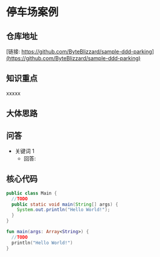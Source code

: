 # 停车场案例

## 仓库地址

[链接: https://github.com/ByteBlizzard/sample-ddd-parking](https://github.com/ByteBlizzard/sample-ddd-parking)

## 知识重点

xxxxx

## 大体思路

## 问答

- 关键词 1
  - 回答:

## 核心代码

```java
public class Main {
  //TODO
  public static void main(String[] args) {
    System.out.println("Hello World!");
  }
}
```

```kt
fun main(args: Array<String>) {
  //TODO
  println("Hello World!")
}
```
